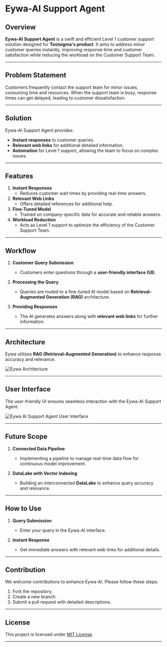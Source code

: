 # Eywa-AI Support Agent

## Overview  
**Eywa-AI Support Agent** is a swift and efficient Level 1 customer support solution designed for **Testsigma's product**. It aims to address minor customer queries instantly, improving response time and customer satisfaction while reducing the workload on the Customer Support Team.

---

## Problem Statement  
Customers frequently contact the support team for minor issues, consuming time and resources. When the support team is busy, response times can get delayed, leading to customer dissatisfaction.

---

## Solution  
Eywa-AI Support Agent provides:  
- **Instant responses** to customer queries.  
- **Relevant web links** for additional detailed information.  
- **Automation** for Level 1 support, allowing the team to focus on complex issues.  

---

## Features  
1. **Instant Responses**  
   - Reduces customer wait times by providing real-time answers.  
2. **Relevant Web Links**  
   - Offers detailed references for additional help.  
3. **Fine-Tuned Model**  
   - Trained on company-specific data for accurate and reliable answers.  
4. **Workload Reduction**  
   - Acts as Level 1 support to optimize the efficiency of the Customer Support Team.  

---

## Workflow  

1. **Customer Query Submission**  
   - Customers enter questions through a **user-friendly interface (UI)**.  

2. **Processing the Query**  
   - Queries are routed to a fine-tuned AI model based on **Retrieval-Augmented Generation (RAG)** architecture.  

3. **Providing Responses**  
   - The AI generates answers along with **relevant web links** for further information.  

---

## Architecture  

Eywa utilizes **RAG (Retrieval-Augmented Generation)** to enhance response accuracy and relevance. 

![Eywa Architecture](readme_resources/Eywa_Architecture.png)  

---

## User Interface  

The user-friendly UI ensures seamless interaction with the Eywa-AI Support Agent.  

![Eywa AI Support Agent User Interface](readme_resources/Eywa_UI_Interface.png)  

---

## Future Scope  

1. **Connected Data Pipeline**  
   - Implementing a pipeline to manage real-time data flow for continuous model improvement.  

2. **DataLake with Vector Indexing**  
   - Building an interconnected **DataLake** to enhance query accuracy and relevance.  

---

## How to Use  

1. **Query Submission**  
   - Enter your query in the Eywa-AI interface.  

2. **Instant Response**  
   - Get immediate answers with relevant web links for additional details.  

---

## Contribution  

We welcome contributions to enhance Eywa-AI. Please follow these steps:  
1. Fork the repository.  
2. Create a new branch.  
3. Submit a pull request with detailed descriptions.  

--- 

## License  

This project is licensed under [MIT License](LICENSE).  

---
